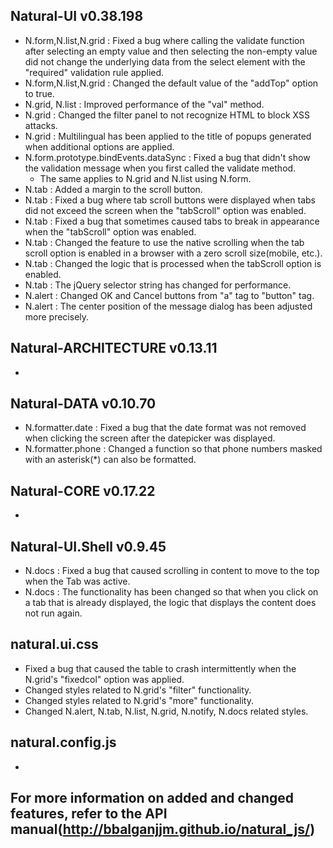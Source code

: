 ## Natural-UI v0.38.198
 * N.form,N.list,N.grid : Fixed a bug where calling the validate function after selecting an empty value and then selecting the non-empty value did not change the underlying data from the select element with the "required" validation rule applied.
 * N.form,N.list,N.grid : Changed the default value of the "addTop" option to true.
 * N.grid, N.list : Improved performance of the "val" method.
 * N.grid : Changed the filter panel to not recognize HTML to block XSS attacks.
 * N.grid : Multilingual has been applied to the title of popups generated when additional options are applied.
 * N.form.prototype.bindEvents.dataSync : Fixed a bug that didn't show the validation message when you first called the validate method.
   * The same applies to N.grid and N.list using N.form.
 * N.tab : Added a margin to the scroll button.
 * N.tab : Fixed a bug where tab scroll buttons were displayed when tabs did not exceed the screen when the "tabScroll" option was enabled.
 * N.tab : Fixed a bug that sometimes caused tabs to break in appearance when the "tabScroll" option was enabled.
 * N.tab : Changed the feature to use the native scrolling when the tab scroll option is enabled in a browser with a zero scroll size(mobile, etc.).
 * N.tab : Changed the logic that is processed when the tabScroll option is enabled.
 * N.tab : The jQuery selector string has changed for performance.
 * N.alert : Changed OK and Cancel buttons from "a" tag to "button" tag.
 * N.alert : The center position of the message dialog has been adjusted more precisely.
 
## Natural-ARCHITECTURE v0.13.11
 *

## Natural-DATA v0.10.70
 * N.formatter.date : Fixed a bug that the date format was not removed when clicking the screen after the datepicker was displayed.
 * N.formatter.phone : Changed a function so that phone numbers masked with an asterisk(*) can also be formatted.

## Natural-CORE v0.17.22
 *

## Natural-UI.Shell v0.9.45
 * N.docs : Fixed a bug that caused scrolling in content to move to the top when the Tab was active.
 * N.docs : The functionality has been changed so that when you click on a tab that is already displayed, the logic that displays the content does not run again.

## natural.ui.css
 * Fixed a bug that caused the table to crash intermittently when the N.grid's "fixedcol" option was applied.
 * Changed styles related to N.grid's "filter" functionality.
 * Changed styles related to N.grid's "more" functionality.
 * Changed N.alert, N.tab, N.list, N.grid, N.notify, N.docs related styles.
 
## natural.config.js
 *

## For more information on added and changed features, refer to the API manual(http://bbalganjjm.github.io/natural_js/)